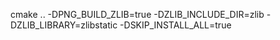 cmake .. -DPNG_BUILD_ZLIB=true -DZLIB_INCLUDE_DIR=zlib -DZLIB_LIBRARY=zlibstatic -DSKIP_INSTALL_ALL=true